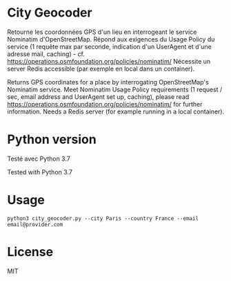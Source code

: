 # City Geocoder

Retourne les coordonnées GPS d'un lieu en interrogeant le service Nominatim d'OpenStreetMap. Répond aux exigences du Usage Policy du service (1 requête max par seconde, indication d'un UserAgent et d'une adresse mail, caching) - cf. https://operations.osmfoundation.org/policies/nominatim/
Nécessite un server Redis accessible (par exemple en local dans un container).

Returns GPS coordinates for a place by interrogating OpenStreetMap's Nominatim service. Meet Nominatim Usage Policy requirements (1 request / sec, email address and UserAgent set up, caching), please read https://operations.osmfoundation.org/policies/nominatim/ for further information.
Needs a Redis server (for example running in a local container). 

# Python version

Testé avec Python 3.7

Tested with Python 3.7

# Usage

`python3 city_geocoder.py --city Paris --country France --email email@provider.com`

# License

MIT